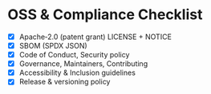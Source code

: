 <!-- SPDX-License-Identifier: Apache-2.0 -->
# OSS & Compliance Checklist

- [x] Apache‑2.0 (patent grant) LICENSE + NOTICE
- [x] SBOM (SPDX JSON)
- [x] Code of Conduct, Security policy
- [x] Governance, Maintainers, Contributing
- [x] Accessibility & Inclusion guidelines
- [x] Release & versioning policy

